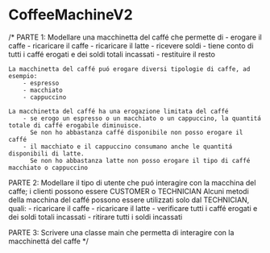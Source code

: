 # CoffeeMachineV2
/*
  PARTE 1:
	Modellare una macchinetta del caffé che permette di
		- erogare il caffe
		- ricaricare il caffe
		- ricaricare il latte
		- ricevere soldi
		- tiene conto di tutti i caffé erogati e dei soldi totali incassati
		- restituire il resto

	La macchinetta del caffé puó erogare diversi tipologie di caffe, ad esempio:
		- espresso
		- macchiato
		- cappuccino

	La macchinetta del caffé ha una erogazione limitata del caffé
		- se erogo un espresso o un macchiato o un cappuccino, la quantitá totale di caffé erogabile diminuisce.
		  Se non ho abbastanza caffé disponibile non posso erogare il caffé
		- il macchiato e il cappuccino consumano anche le quantitá disponibili di latte.
		  Se non ho abbastanza latte non posso erogare il tipo di caffé macchiato o cappuccino


  PARTE 2:
	Modellare il tipo di utente che puó interagire con la macchina del caffe; i clienti possono essere CUSTOMER o TECHNICIAN
	Alcuni metodi della macchina del caffé possono essere utilizzati solo dal TECHNICIAN, quali:
		- ricaricare il caffe
		- ricaricare il latte
		- verificare tutti i caffé erogati e dei soldi totali incassati
		- ritirare tutti i soldi incassati


  PARTE 3:
	Scrivere una classe main che permetta di interagire con la macchinettá del caffe
 */
